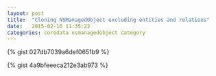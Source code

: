 ```yaml
---
layout: post
title:  "Cloning NSManagedObject excluding entities and relations"
date:   2015-02-16 11:35:22
categories: coredata nsmanagedobject category
---
```


{% gist 027db7039a6def0651b9 %}

{% gist 4a9bfeeeca212e3ab973 %}